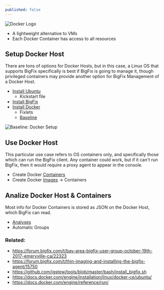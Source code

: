 ```yaml
---
published: false
---
```


![Docker Logo](https://camo.githubusercontent.com/3482fc32e1f4cad0c44039c8f01e1e270e6894ee/687474703a2f2f692e696d6775722e636f6d2f4b6764574c64682e706e67)

- A lightweight alternative to VMs
- Each Docker Container has access to all resources

## Setup Docker Host

There are tons of options for Docker Hosts, but in this case, a Linux OS that supports BigFix specifically is best if BigFix is going to manage it, though privileged containers may provide another option for BigFix Management of a Docker Host.

- [Install Ubuntu](https://forum.bigfix.com/t/thin-imaging-and-installing-the-bigfix-agent/15750)
  - Kickstart file
- [Install BigFix](https://github.com/jgstew/tools/blob/master/bash/install_bigfix.sh)
- [Install Docker](https://docs.docker.com/engine/installation/linux/docker-ce/ubuntu/)
  - Fixlets
  - [Baseline](https://github.com/jgstew/bigfix-content/blob/master/baselines/Docker%20Setup%20-%20Ubuntu.bes)

![Baseline: Docker Setup](http://jgstew.github.io/images/BFAutomatingDocker/DockerSetupBaseline.png)

## Use Docker Host

This particular use case refers to OS containers only, and specifically those which can run the BigFix client. Any container could work, but if it can't run BigFix, then it would require a proxy agent to appear in the console.

- Create Docker [Containers](https://github.com/jgstew/tools/blob/master/bash/docker_bigfix_client.sh)
- Create Docker [Images](https://github.com/jgstew/tools/blob/master/docker/Dockerfiles/bigfix_ubuntu/Dockerfile) -> Containers

## Analize Docker Host & Containers

Most info for Docker Containers is stored as JSON on the Docker Host, which BigFix can read.

- [Analyses](https://github.com/jgstew/bigfix-content/blob/master/analyses/Docker%20Host%20Info%20-%20Linux.bes)
- Automatic Groups


### Related:

- https://forum.bigfix.com/t/bay-area-bigfix-user-group-october-19th-2017-emeryville-ca/22323
- https://forum.bigfix.com/t/thin-imaging-and-installing-the-bigfix-agent/15750
- https://github.com/jgstew/tools/blob/master/bash/install_bigfix.sh
- https://docs.docker.com/engine/installation/linux/docker-ce/ubuntu/
- https://docs.docker.com/engine/reference/run/
